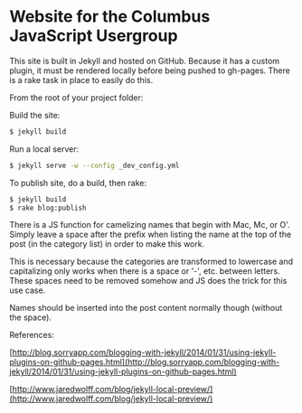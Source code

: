 # Website for the Columbus JavaScript Usergroup

This site is built in Jekyll and hosted on GitHub. Because it has a custom plugin, it must be rendered locally before being pushed to gh-pages. There is a rake task in place to easily do this.

From the root of your project folder:

Build the site:

```sh
$ jekyll build
```
Run a local server:

```sh
$ jekyll serve -w --config _dev_config.yml
```

To publish site, do a build, then rake:

```sh
$ jekyll build
$ rake blog:publish
 ```

There is a JS function for camelizing names that begin with Mac, Mc, or O'. Simply leave a space after the prefix when listing the name at the top of the post (in the category list) in order to make this work.

This is necessary because the categories are transformed to lowercase and capitalizing only works when there is a space or '-', etc. between letters. These spaces need to be removed somehow and JS does the trick for this use case.

Names should be inserted into the post content normally though (without the space).

References:

[http://blog.sorryapp.com/blogging-with-jekyll/2014/01/31/using-jekyll-plugins-on-github-pages.html](http://blog.sorryapp.com/blogging-with-jekyll/2014/01/31/using-jekyll-plugins-on-github-pages.html)

[http://www.jaredwolff.com/blog/jekyll-local-preview/](http://www.jaredwolff.com/blog/jekyll-local-preview/)